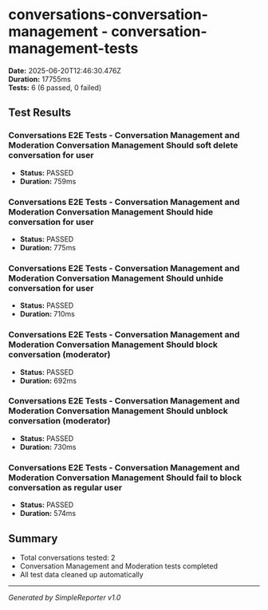 # conversations-conversation-management - conversation-management-tests

**Date:** 2025-06-20T12:46:30.476Z  
**Duration:** 17755ms  
**Tests:** 6 (6 passed, 0 failed)

## Test Results


### Conversations E2E Tests - Conversation Management and Moderation Conversation Management Should soft delete conversation for user
- **Status:** PASSED
- **Duration:** 759ms



### Conversations E2E Tests - Conversation Management and Moderation Conversation Management Should hide conversation for user
- **Status:** PASSED
- **Duration:** 775ms



### Conversations E2E Tests - Conversation Management and Moderation Conversation Management Should unhide conversation for user
- **Status:** PASSED
- **Duration:** 710ms



### Conversations E2E Tests - Conversation Management and Moderation Conversation Management Should block conversation (moderator)
- **Status:** PASSED
- **Duration:** 692ms



### Conversations E2E Tests - Conversation Management and Moderation Conversation Management Should unblock conversation (moderator)
- **Status:** PASSED
- **Duration:** 730ms



### Conversations E2E Tests - Conversation Management and Moderation Conversation Management Should fail to block conversation as regular user
- **Status:** PASSED
- **Duration:** 574ms



## Summary

- Total conversations tested: 2
- Conversation Management and Moderation tests completed
- All test data cleaned up automatically

---
*Generated by SimpleReporter v1.0*
